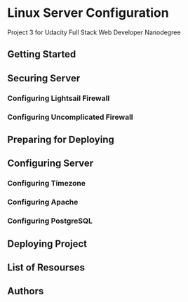 # Linux Server Configuration
Project 3 for Udacity Full Stack Web Developer Nanodegree
## Getting Started
## Securing Server
### Configuring Lightsail Firewall
### Configuring Uncomplicated Firewall
## Preparing for Deploying
## Configuring Server
### Configuring Timezone
### Configuring Apache
### Configuring PostgreSQL
## Deploying Project
## List of Resourses
## Authors
